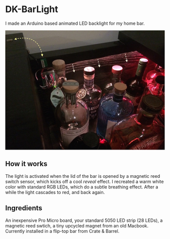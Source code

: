 # DK-BarLight
I made an Arduino based animated LED backlight for my home bar. 

![Breathing BarLight](/images/barlight.jpg)
## How it works
The light is activated when the lid of the bar is opened by a magnetic reed switch sensor, which kicks off a cool _reveal_ effect. I recreated a warm white color with standard RGB LEDs, which do a subtle breathing effect. After a while the light cascades to red, and back again.
## Ingredients
An inexpensive Pro Micro board, your standard 5050 LED strip (28 LEDs), a magnetic reed swtich, a tiny  upcycled magnet from an old Macbook. Currently installed in a flip-top bar from Crate & Barrel.